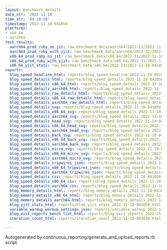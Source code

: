 ```yaml
---
layout: benchmark_details
date_str: '2022-11-18'
time_str: '04:10:50'
timestamp: 2022-11-18-041050
platforms:
- x86_64
- aarch64
test_results:
  aarch64_prod_ruby_no_jit: raw_benchmark_data/aarch64/2022-11/2022-11-18-041050_basic_benchmark_aarch64_prod_ruby_no_jit.json
  aarch64_prod_ruby_with_yjit: raw_benchmark_data/aarch64/2022-11/2022-11-18-041050_basic_benchmark_aarch64_prod_ruby_with_yjit.json
  x86_64_prod_ruby_no_jit: raw_benchmark_data/x86_64/2022-11/2022-11-18-041050_basic_benchmark_x86_64_prod_ruby_no_jit.json
  x86_64_prod_ruby_with_yjit: raw_benchmark_data/x86_64/2022-11/2022-11-18-041050_basic_benchmark_x86_64_prod_ruby_with_yjit.json
  x86_64_yjit_stats: raw_benchmark_data/x86_64/2022-11/2022-11-18-041050_basic_benchmark_x86_64_yjit_stats.json
reports:
  blog_speed_headline_html: reports/blog_speed_headline_2022-11-18-041050.html
  blog_speed_details_html: reports/blog_speed_details_2022-11-18-041050.html
  blog_speed_details_x86_64_html: reports/blog_speed_details_2022-11-18-041050.x86_64.html
  blog_speed_details_aarch64_html: reports/blog_speed_details_2022-11-18-041050.aarch64.html
  blog_speed_details_raw_details_html: reports/blog_speed_details_2022-11-18-041050.raw_details.html
  blog_speed_details_x86_64_raw_details_html: reports/blog_speed_details_2022-11-18-041050.x86_64.raw_details.html
  blog_speed_details_aarch64_raw_details_html: reports/blog_speed_details_2022-11-18-041050.aarch64.raw_details.html
  blog_speed_details_svg: reports/blog_speed_details_2022-11-18-041050.svg
  blog_speed_details_x86_64_svg: reports/blog_speed_details_2022-11-18-041050.x86_64.svg
  blog_speed_details_aarch64_svg: reports/blog_speed_details_2022-11-18-041050.aarch64.svg
  blog_speed_details_head_svg: reports/blog_speed_details_2022-11-18-041050.head.svg
  blog_speed_details_x86_64_head_svg: reports/blog_speed_details_2022-11-18-041050.x86_64.head.svg
  blog_speed_details_aarch64_head_svg: reports/blog_speed_details_2022-11-18-041050.aarch64.head.svg
  blog_speed_details_back_svg: reports/blog_speed_details_2022-11-18-041050.back.svg
  blog_speed_details_x86_64_back_svg: reports/blog_speed_details_2022-11-18-041050.x86_64.back.svg
  blog_speed_details_aarch64_back_svg: reports/blog_speed_details_2022-11-18-041050.aarch64.back.svg
  blog_speed_details_micro_svg: reports/blog_speed_details_2022-11-18-041050.micro.svg
  blog_speed_details_x86_64_micro_svg: reports/blog_speed_details_2022-11-18-041050.x86_64.micro.svg
  blog_speed_details_aarch64_micro_svg: reports/blog_speed_details_2022-11-18-041050.aarch64.micro.svg
  blog_speed_details_tripwires_json: reports/blog_speed_details_2022-11-18-041050.tripwires.json
  blog_speed_details_x86_64_tripwires_json: reports/blog_speed_details_2022-11-18-041050.x86_64.tripwires.json
  blog_speed_details_aarch64_tripwires_json: reports/blog_speed_details_2022-11-18-041050.aarch64.tripwires.json
  blog_speed_details_csv: reports/blog_speed_details_2022-11-18-041050.csv
  blog_speed_details_x86_64_csv: reports/blog_speed_details_2022-11-18-041050.x86_64.csv
  blog_speed_details_aarch64_csv: reports/blog_speed_details_2022-11-18-041050.aarch64.csv
  blog_memory_details_html: reports/blog_memory_details_2022-11-18-041050.html
  blog_memory_details_x86_64_html: reports/blog_memory_details_2022-11-18-041050.x86_64.html
  blog_memory_details_aarch64_html: reports/blog_memory_details_2022-11-18-041050.aarch64.html
  blog_yjit_stats_html: reports/blog_yjit_stats_2022-11-18-041050.html
  variable_warmup_warmup_settings_json: reports/variable_warmup_2022-11-18-041050.warmup_settings.json
  blog_exit_reports_bench_list_html: reports/blog_exit_reports_2022-11-18-041050.bench_list.html
  iteration_count_html: reports/iteration_count_2022-11-18-041050.html

---
```

Autogenerated by continuous_reporting/generate_and_upload_reports.rb script.
